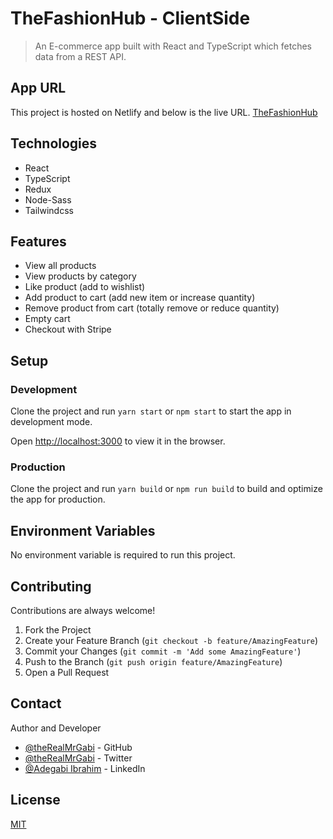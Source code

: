 # TheFashionHub - ClientSide

> An E-commerce app built with React and TypeScript which fetches data from a REST API.

## App URL

This project is hosted on Netlify and below is the live URL.
[TheFashionHub](https://thefashionhub.netlify.app/)

## Technologies

- React
- TypeScript
- Redux
- Node-Sass
- Tailwindcss

## Features

- View all products
- View products by category
- Like product (add to wishlist)
- Add product to cart (add new item or increase quantity)
- Remove product from cart (totally remove or reduce quantity)
- Empty cart
- Checkout with Stripe

## Setup

### Development

Clone the project and run `yarn start` or `npm start` to start the app in development mode.

Open [http://localhost:3000](http://localhost:3000) to view it in the browser.

### Production

Clone the project and run `yarn build` or `npm run build` to build and optimize the app for production.

## Environment Variables

No environment variable is required to run this project.

## Contributing

Contributions are always welcome!

1. Fork the Project
2. Create your Feature Branch (`git checkout -b feature/AmazingFeature`)
3. Commit your Changes (`git commit -m 'Add some AmazingFeature'`)
4. Push to the Branch (`git push origin feature/AmazingFeature`)
5. Open a Pull Request

## Contact

Author and Developer

- [@theRealMrGabi](https://www.github.com/therealmrgabi) - GitHub
- [@theRealMrGabi](https://www.twitter.com/therealmrgabi) - Twitter
- [@Adegabi Ibrahim](https://www.linkedin.com/in/ibrahimadegabi/) - LinkedIn

## License

[MIT](https://choosealicense.com/licenses/mit/)
